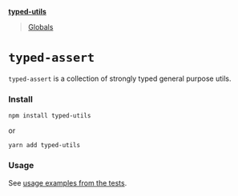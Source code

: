 **[typed-utils](README.md)**

> [Globals](globals.md)

# `typed-assert`

`typed-assert` is a collection of strongly typed general purpose utils.

### Install

```npm install typed-utils```

or

```yarn add typed-utils```

### Usage

See [usage examples from the tests](src/__tests__).
